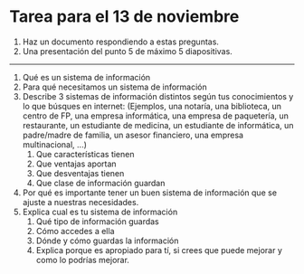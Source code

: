 
# Tarea para el 13 de noviembre

1. Haz un documento respondiendo a estas preguntas.
2. Una presentación del punto 5 de máximo 5 diapositivas.

--- 

1. Qué es un sistema de información
2. Para qué necesitamos un sistema de información
3. Describe 3 sistemas de información distintos según tus conocimientos y lo que búsques en internet:
(Ejemplos, una notaría, una biblioteca, un centro de FP, una empresa informática, una empresa de paquetería, un restaurante, un estudiante de medicina, un estudiante de informática, un padre/madre de familia, un asesor financiero, una empresa multinacional, ...)
   1.  Que características tienen
   2.  Que ventajas aportan
   3.  Que desventajas tienen
   4.  Que clase de información guardan
4. Por qué es importante tener un buen sistema de información que se ajuste a nuestras necesidades.
5. Explica cual es tu sistema de información
   1. Qué tipo de información guardas
   2. Cómo accedes a ella
   3. Dónde y cómo guardas la información
   4. Explica porque es apropiado para tí, si crees que puede mejorar y como lo podrías mejorar.